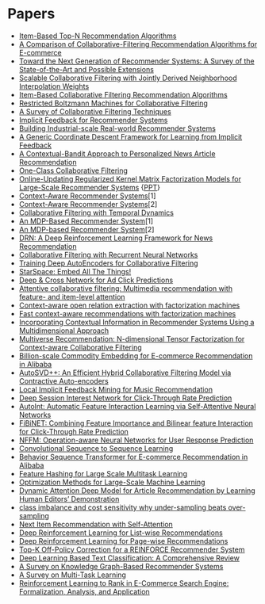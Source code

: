# Papers

+ [Item-Based Top-N Recommendation Algorithms](http://files.grouplens.org/papers/www10_sarwar.pdf)
+ [A Comparison of Collaborative-Filtering Recommendation Algorithms for E-commerce](https://www.researchgate.net/publication/220628661_A_Comparison_of_Collaborative-Filtering_Recommendation_Algorithms_for_E-commerce)
+ [Toward the Next Generation of Recommender Systems: A Survey of the State-of-the-Art and Possible Extensions](http://pages.stern.nyu.edu/~atuzhili/pdf/TKDE-Paper-as-Printed.pdf)
+ [Scalable Collaborative Filtering with Jointly Derived Neighborhood Interpolation Weights](http://citeseerx.ist.psu.edu/viewdoc/download?doi=10.1.1.218.109&rep=rep1&type=pdf)
+ [Item-Based Collaborative Filtering Recommendation Algorithms](http://files.grouplens.org/papers/www10_sarwar.pdf)
+ [Restricted Boltzmann Machines for Collaborative Filtering](https://www.cs.toronto.edu/~rsalakhu/papers/rbmcf.pdf)
+ [A Survey of Collaborative Filtering Techniques](https://www.researchgate.net/publication/220173171_A_Survey_of_Collaborative_Filtering_Techniques)
+ [Implicit Feedback for Recommender Systems](http://citeseerx.ist.psu.edu/viewdoc/download?doi=10.1.1.468.1279&rep=rep1&type=pdf)
+ [Building Industrial-scale Real-world Recommender Systems](https://xamat.github.io/pubs/recsys12-tutorial.pdf)
+ [A Generic Coordinate Descent Framework for Learning from Implicit Feedback](http://papers.www2017.com.au.s3-website-ap-southeast-2.amazonaws.com/proceedings/p1341.pdf)
+ [A Contextual-Bandit Approach to Personalized News Article Recommendation](http://rob.schapire.net/papers/www10.pdf)
+ [One-Class Collaborative Filtering](https://cseweb.ucsd.edu/classes/fa17/cse291-b/reading/04781145.pdf)
+ [Online-Updating Regularized Kernel Matrix Factorization Models for Large-Scale Recommender Systems](http://citeseerx.ist.psu.edu/viewdoc/download?doi=10.1.1.165.8010&rep=rep1&type=pdf) {[PPT](https://pdfs.semanticscholar.org/ef7a/106856cbc2c4c55c2dc83fd33ddba2382ea6.pdf)}
+ [Context-Aware Recommender Systems](http://www.inf.unibz.it/~ricci/papers/08-Adomavicius.pdf)[1]
+ [Context-Aware Recommender Systems](http://citeseerx.ist.psu.edu/viewdoc/download?doi=10.1.1.423.4220&rep=rep1&type=pdf)[2]
+ [Collaborative Filtering with Temporal Dynamics](http://citeseerx.ist.psu.edu/viewdoc/download?doi=10.1.1.379.1951&rep=rep1&type=pdf)
+ [An MDP-Based Recommender System](http://www.jmlr.org/papers/volume6/shani05a/shani05a.pdf)[1]
+ [An MDP-based Recommender System](https://arxiv.org/abs/1301.0600)[2]
+ [DRN: A Deep Reinforcement Learning Framework for News Recommendation](http://www.personal.psu.edu/~gjz5038/paper/www2018_reinforceRec/www2018_reinforceRec.pdf)
+ [Collaborative Filtering with Recurrent Neural Networks](https://paperswithcode.com/paper/collaborative-filtering-with-recurrent-neural)
+ [Training Deep AutoEncoders for Collaborative Filtering](https://paperswithcode.com/paper/training-deep-autoencoders-for-collaborative)
+ [StarSpace: Embed All The Things!](https://paperswithcode.com/paper/starspace-embed-all-the-things)
+ [Deep & Cross Network for Ad Click Predictions](https://arxiv.org/abs/1708.05123)
+ [Attentive collaborative filtering: Multimedia recommendation with feature- and item-level attention](https://www.comp.nus.edu.sg/~xiangnan/papers/sigir17-AttentiveCF.pdf)
+ [Context-aware open relation extraction with factorization machines](https://aclweb.org/anthology/D15-1204)
+ [Fast context-aware recommendations with factorization machines](https://github.com/buptjz/Factorization-Machine/blob/master/paper/Steffen%20Rendle%20(2011)%20Fast%20Context-aware%20Recommendations%20with%20Factorization%20Machines%20.pdf)
+ [Incorporating Contextual Information in Recommender Systems Using a Multidimensional Approach ](https://core.ac.uk/download/pdf/22877074.pdf)
+ [Multiverse Recommendation: N-dimensional Tensor Factorization for Context-aware Collaborative Filtering](https://xamat.github.io/pubs/karatzoglu-recsys-2010.pdf)
+ [Billion-scale Commodity Embedding for E-commerce Recommendation in Alibaba](https://arxiv.org/abs/1803.02349)
+ [AutoSVD++: An Efficient Hybrid Collaborative Filtering Model via Contractive Auto-encoders](https://arxiv.org/pdf/1704.00551.pdf)
+ [Local Implicit Feedback Mining for Music Recommendation](https://homes.cs.washington.edu/~tqchen/data/pdf/recsys12-p91-yang.pdf)
+ [Deep Session Interest Network for Click-Through Rate Prediction](https://arxiv.org/pdf/1905.06482.pdf)
+ [AutoInt: Automatic Feature Interaction Learning via Self-Attentive Neural Networks](https://arxiv.org/pdf/1810.11921.pdf)
+ [FiBiNET: Combining Feature Importance and Bilinear feature Interaction for Click-Through Rate Prediction](https://arxiv.org/pdf/1905.09433.pdf)
+ [NFFM: Operation-aware Neural Networks for User Response Prediction](https://arxiv.org/pdf/1904.12579.pdf)
+ [Convolutional Sequence to Sequence Learning](https://arxiv.org/pdf/1705.03122.pdf)
+ [Behavior Sequence Transformer for E-commerce Recommendation in Alibaba](https://arxiv.org/pdf/1905.06874.pdf)
+ [Feature Hashing for Large Scale Multitask Learning](https://alex.smola.org/papers/2009/Weinbergeretal09.pdf)
+ [Optimization Methods for Large-Scale Machine Learning](https://arxiv.org/pdf/1606.04838.pdf)
+ [Dynamic Attention Deep Model for Article Recommendation by Learning Human Editors’ Demonstration](http://lantaoyu.com/files/dadm-kdd.pdf)
+ [class imbalance and cost sensitivity why under-sampling beats over-sampling](https://pdfs.semanticscholar.org/144b/bbafe2f0876c23295019b6e380c9fe4feda3.pdf)
+ [Next Item Recommendation with Self-Attention](https://arxiv.org/pdf/1808.06414.pdf)
+ [Deep Reinforcement Learning for List-wise Recommendations](https://arxiv.org/pdf/1801.00209.pdf)
+ [Deep Reinforcement Learning for Page-wise Recommendations](https://arxiv.org/pdf/1805.02343.pdf)
+ [Top-K Off-Policy Correction for a REINFORCE Recommender System](https://arxiv.org/pdf/1812.02353.pdf)
+ [Deep Learning Based Text Classification: A Comprehensive Review](https://arxiv.org/pdf/2004.03705.pdf)
+ [A Survey on Knowledge Graph-Based Recommender Systems](https://arxiv.org/pdf/2003.00911.pdf)
+ [A Survey on Multi-Task Learning](https://arxiv.org/pdf/1707.08114.pdf)
+ [Reinforcement Learning to Rank in E-Commerce Search Engine: Formalization, Analysis, and Application](https://arxiv.org/pdf/1803.00710.pdf)

